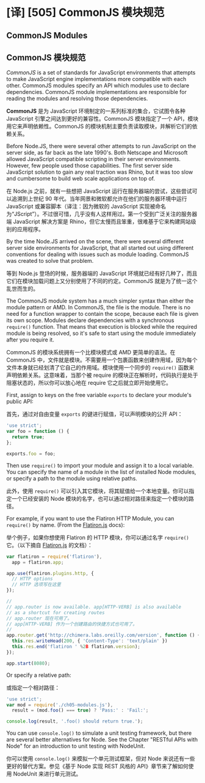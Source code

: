 # [译] [505] CommonJS 模块规范

## CommonJS Modules

## CommonJS 模块规范

_CommonJS_ is a set of standards for JavaScript environments that attempts to make JavaScript engine implementations more compatible with each other. CommonJS modules specify an API which modules use to declare dependencies. CommonJS module implementations are responsible for reading the modules and resolving those dependencies.

**CommonJS** 是为 JavaScript 环境制定的一系列标准的集合，它试图令各种 JavaScript 引擎之间达到更好的兼容性。CommonJS 模块指定了一个 API，模块用它来声明依赖性。CommonJS 的模块机制主要负责读取模块，并解析它们的依赖关系。

Before Node.JS, there were several other attempts to run JavaScript on the server side, as far back as the late 1990's. Both Netscape and Microsoft allowed JavaScript compatible scripting in their server environments. However, few people used those capabilities. The first server side JavaScript solution to gain any real traction was Rhino, but it was too slow and cumbersome to build web scale applications on top of.

在 Node.js 之前，就有一些想把 JavaScript 运行在服务器端的尝试，这些尝试可以追溯到上世纪 90 年代。当年网景和微软都允许在他们的服务器环境中运行 JavaScript 或兼容脚本（译注：因为微软的 JavaScript 实现被命名为“JScript”）。不过很可惜，几乎没有人这样用过。第一个受到广泛关注的服务器端 JavaScript 解决方案是 Rhino，但它太慢而且笨重，很难基于它来构建网站级别的应用程序。

By the time Node.JS arrived on the scene, there were several different server side environments for JavaScript, that all started out using different conventions for dealing with issues such as module loading. CommonJS was created to solve that problem.

等到 Node.js 登场的时候，服务器端的 JavaScript 环境就已经有好几种了，而且它们在模块加载问题上又分别使用了不同的约定。CommonJS 就是为了统一这个乱世而生的。

The CommonJS module system has a much simpler syntax than either the module pattern or AMD. In CommonJS, the file is the module. There is no need for a function wrapper to contain the scope, because each file is given its own scope. Modules declare dependencies with a synchronous `require()` function. That means that execution is blocked while the required module is being resolved, so it's safe to start using the module immediately after you require it.

CommonJS 的模块系统拥有一个比模块模式或 AMD 更简单的语法。在 CommonJS 中，文件就是模块。不需要用一个包裹函数来创建作用域，因为每个文件本身就已经划清了它自己的作用域。模块使用一个同步的 `require()` 函数来声明依赖关系。这意味着，当那个被 require 的模块正在解析时，代码执行是处于阻塞状态的，所以你可以放心地在 require 它之后就立即开始使用它。

First, assign to keys on the free variable `exports` to declare your module's public API:

首先，通过对自由变量 `exports` 的键进行赋值，可以声明模块的公开 API：

```js
'use strict';
var foo = function () {
  return true;
};

exports.foo = foo;
```

Then use `require()` to import your module and assign it to a local variable. You can specify the name of a module in the list of installed Node modules, or specify a path to the module using relative paths.

此外，使用 `require()` 可以引入其它模块，将其赋值给一个本地变量。你可以指定一个已经安装的 Node 模块的名字，也可以通过相对路径来指定一个模块的路径。

For example, if you want to use the Flatiron HTTP Module, you can `require()` by name. (From the [Flatiron.js][12] docs):

举个例子，如果你想使用 Flatiron 的 HTTP 模块，你可以通过名字 `require()` 它。（以下摘自 [Flatiron.js][12] 的文档）：

```js
var flatiron = require('flatiron'),
  app = flatiron.app;

app.use(flatiron.plugins.http, {
  // HTTP options
  // HTTP 选项写在这里
});

//
// app.router is now available. app[HTTP-VERB] is also available
// as a shortcut for creating routes
// app.router 现在可用了。
// app[HTTP-VERB] 作为一个创建路由的快捷方式也可用了。
//
app.router.get('http://chimera.labs.oreilly.com/version', function () {
  this.res.writeHead(200, { 'Content-Type': 'text/plain' })
  this.res.end('flatiron ' %2B flatiron.version);
});

app.start(8080);
```

Or specify a relative path:

或指定一个相对路径：

```js
'use strict';
var mod = require('./ch05-modules.js'),
  result = (mod.foo() === true) ? 'Pass:' : 'Fail:';

console.log(result, '.foo() should return true.');
```

You can use `console.log()` to simulate a unit testing framework, but there are several better alternatives for Node. See the Chapter "RESTful APIs with Node" for an introduction to unit testing with NodeUnit.

你可以使用 `console.log()` 来模拟一个单元测试框架，但对 Node 来说还有一些更好的替代方案。参见《基于 Node 实现 REST 风格的 API》章节来了解如何使用 NodeUnit 来进行单元测试。

[12]: http://flatironjs.org/#routing
